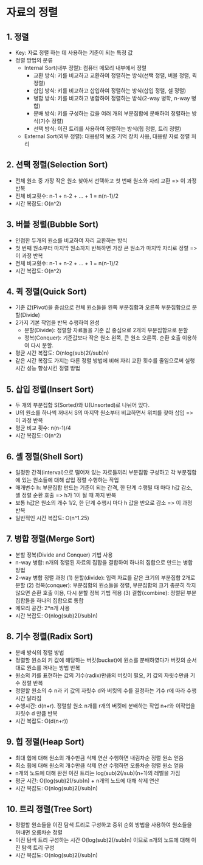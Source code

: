 # 자료의 정렬

## 1. 정렬
- Key: 자료 정렬 하는 데 사용하는 기준이 되는 특정 값
- 정렬 방법의 분류
  - Internal Sort(내부 정렬): 컴퓨터 메모리 내부에서 정렬
    - 교환 방식: 키를 비교하고 교환하여 정렬하는 방식(선택 정렬, 버블 정렬, 퀵 정렬)
    - 삽입 방식: 키를 비교하고 삽입하여 정렬하는 방식(삽입 정렬, 셀 정렬)
    - 병합 방식: 키를 비교하고 병합하여 정렬하는 방식(2-way 병학, n-way 병합)
    - 분배 방식: 키를 구성하는 값을 여러 개의 부분집합에 분배하여 정렬하는 방식(기수 정렬)
    - 선택 방식: 이진 트리를 사용하여 정렬하는 방식(힙 정렬, 트리 정렬)
  - External Sort(외부 정렬): 대용량의 보조 기억 장치 사용, 대용량 자료 정렬 처리

## 2. 선택 정렬(Selection Sort)
- 전체 원소 중 가장 작은 원소 찾아서 선택하고 첫 번째 원소와 자리 교환 => 이 과정 반복
- 전체 비교횟수: n-1 + n-2 + ... + 1 = n(n-1)/2
- 시간 복잡도: O(n^2)
  
## 3. 버블 정렬(Bubble Sort)
- 인접한 두개의 원소를 비교하여 자리 교환하는 방식
- 첫 번째 원소부터 마지막 원소까지 반복하면 가장 큰 원소가 마지막 자리로 정렬 => 이 과정 반복
- 전체 비교횟수: n-1 + n-2 + ... + 1 = n(n-1)/2
- 시간 복잡도: O(n^2)
    
## 4. 퀵 정렬(Quick Sort)
- 기준 값(Pivot)을 중심으로 전체 원소들을 왼쪽 부분집합과 오른쪽 부분집합으로 분할(Divide)
- 2가지 기본 작업을 반복 수행하여 완성
  - 분할(Divide): 정렬할 자료들을 기준 값 중심으로 2개의 부분집합으로 분할
  - 정복(Conquer): 기준값보다 작은 원소 왼쪽, 큰 원소 오른쪽. 순환 호출 이용하여 다시 분할.
- 평균 시간 복잡도: O(nlog(sub)2(/sub)n)
- 같은 시간 복잡도 가지는 다른 정렬 방법에 비해 자리 교환 횟수를 줄임으로써 실행 시간 성능 향상시킨 정렬 방법
    
## 5. 삽입 정렬(Insert Sort)
- 두 개의 부분집합 S(Sorted)와 U(Unsorted)로 나뉘어 있다.
- U의 원소를 하나씩 꺼내서 S의 마지막 원소부터 비교하면서 위치를 찾아 삽입 => 이 과정 반복
- 평균 비교 횟수: n(n-1)/4
- 시간 복잡도: O(n^2)
    
## 6. 셸 정렬(Shell Sort)
- 일정한 간격(interval)으로 떨어져 있는 자료들끼리 부분집합 구성하고 각 부분집합에 있는 원소들에 대해 삽입 정렬 수행하는 작업
- 매개변수 h: 부분집합 만드는 기준이 되는 간격, 한 단계 수행될 때 마다 h값 감소, 셸 정렬 순환 호출 => h가 1이 될 때 까지 반복
- 보통 h값은 원소의 개수 1/2, 한 단계 수행시 마다 h 값을 반으로 감소 => 이 과정 반복
- 일반적인 시간 복잡도: O(n^1.25)
    
## 7. 병합 정렬(Merge Sort)
- 분할 정복(Divide and Conquer) 기법 사용
- n-way 병합: n개의 정렬된 자료의 집합을 결합하여 하나의 집합으로 만드는 병합 방법
- 2-way 병합 정렬 과정
  (1) 분할(divide): 입력 자료를 같은 크기의 부분집합 2개로 분할
  (2) 정복(conquer): 부분집합의 원소들을 정렬, 부분집합의 크기 충분히 작지 않으면 순환 호출 이용, 다시 분할 정복 기법 적용
  (3) 결합(combine): 정렬된 부분집합들을 하나의 집합으로 통합
- 메모리 공간: 2*n개 사용
- 시간 복잡도: O(nlog(sub)2(/sub)n)
   
## 8. 기수 정렬(Radix Sort)
- 분배 방식의 정렬 방법
- 정렬할 원소의 키 값에 해당하는 버킷(bucket)에 원소를 분배하였다가 버킷의 순서대로 원소를 꺼내는 방법 반복
- 원소의 키를 표현하는 값의 기수(radix)만큼의 버킷이 필요, 키 값의 자릿수만큼 기수 정렬 반복
- 정렬할 원소의 수 n과 키 값의 자릿수 d와 버킷의 수를 결정하는 기수 r에 따라 수행시간 달라짐
- 수행시간: d(n+r). 정렬할 원소 n개를 r개의 버킷에 분배하는 작업 n+r와 이작업을 자릿수 d 만큼 반복
- 시간 복잡도: O(d(n+r))

## 9. 힙 정렬(Heap Sort)
- 최대 힙에 대해 원소의 개수만큼 삭제 연산 수행하면 내림차순 정렬 원소 얻음
- 최소 힙에 대해 원소의 개수만큼 삭제 연산 수행하면 오름차순 정렬 원소 얻음
- n개의 노드에 대해 완전 이진 트리는 log(sub)2(/sub)(n+1)의 레벨을 가짐
- 평균 시간: O(log(sub)2(/sub)n) + n개의 노드에 대해 삭제 연산
- 시간 복잡도: O(nlog(sub)2(/sub)n)
    
## 10. 트리 정렬(Tree Sort)
- 정렬할 원소들을 이진 탐색 트리로 구성하고 중위 순회 방법을 사용하여 원소들을 꺼내면 오름차순 정렬
- 이진 탐색 트리 구성하는 시간 O(log(sub)2(/sub)n) 이므로 n개의 노드에 대해 이진 탐색 트리 구성
- 시간 복잡도: O(nlog(sub)2(/sub)n)

